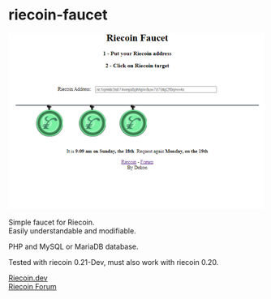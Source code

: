 # riecoin-faucet

<img src="view.png">

Simple faucet for Riecoin.<br /> 
Easily understandable and modifiable.

PHP and MySQL or MariaDB database.

Tested with riecoin 0.21-Dev, must also work with riecoin 0.20.

<a href="https://riecoin.dev">Riecoin.dev</a><br /> 
<a href="https://forum.riecoin.dev">Riecoin Forum</a>
